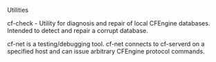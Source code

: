 Utilities

cf-check - Utility for diagnosis and repair of local CFEngine databases.  Intended to detect and repair a corrupt database.

cf-net  is  a  testing/debugging  tool. cf-net connects to cf-serverd on a specified host and can issue arbitrary CFEngine protocol commands.

